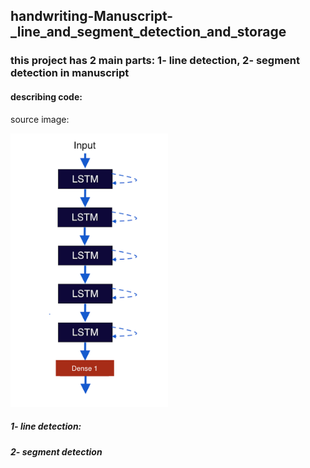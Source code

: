 ## handwriting-Manuscript-_line_and_segment_detection_and_storage
### this project has 2 main parts: 1- line detection, 2- segment detection in manuscript

#### describing code:

source image:

<img src="https://raw.githubusercontent.com/ZeinabTaghavi/Stock_Prediction_based_on_LSTM/master/Architecture_Img/Screen%20Shot%202019-12-05%20at%208.15.17%20PM.png" width="50%" height="50%">

##### 1- line detection:


##### 2- segment detection
